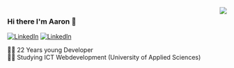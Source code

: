 <img align='right' src="https://github-readme-stats.vercel.app/api?username=aaron5670&show_icons=true&title_color=fff&icon_color=79ff97&text_color=9f9f9f&bg_color=151515&count_private=true">

### Hi there I'm Aaron :lemon:

[![LinkedIn](https://img.shields.io/static/v1?label=LinkedIn&message=%20&color=orange&logo=Linkedin&style=flat-square&logoColor=white)](https://www.linkedin.com/in/aaron-van-den-berg/)
[![LinkedIn](https://img.shields.io/static/v1?label=Portfolio&message=%20&color=blue&logo=Portfolio&style=flat-square&logoColor=blue)](https://aaronvandenberg.nl/)
  
  
👨‍💻 22 Years young Developer  
👨‍🎓 Studying ICT Webdevelopment (University of Applied Sciences)  

